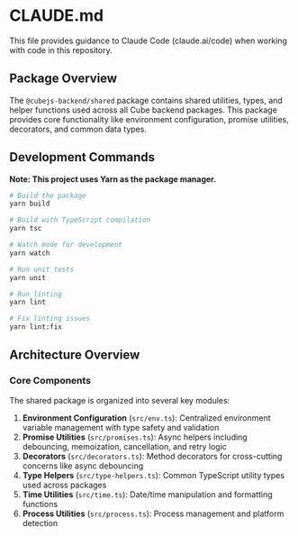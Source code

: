# CLAUDE.md

This file provides guidance to Claude Code (claude.ai/code) when working with code in this repository.

## Package Overview

The `@cubejs-backend/shared` package contains shared utilities, types, and helper functions used across all Cube backend packages. This package provides core functionality like environment configuration, promise utilities, decorators, and common data types.

## Development Commands

**Note: This project uses Yarn as the package manager.**

```bash
# Build the package
yarn build

# Build with TypeScript compilation
yarn tsc

# Watch mode for development
yarn watch

# Run unit tests
yarn unit

# Run linting
yarn lint

# Fix linting issues
yarn lint:fix
```

## Architecture Overview

### Core Components

The shared package is organized into several key modules:

1. **Environment Configuration** (`src/env.ts`): Centralized environment variable management with type safety and validation
2. **Promise Utilities** (`src/promises.ts`): Async helpers including debouncing, memoization, cancellation, and retry logic
3. **Decorators** (`src/decorators.ts`): Method decorators for cross-cutting concerns like async debouncing
4. **Type Helpers** (`src/type-helpers.ts`): Common TypeScript utility types used across packages
5. **Time Utilities** (`src/time.ts`): Date/time manipulation and formatting functions
6. **Process Utilities** (`src/process.ts`): Process management and platform detection
